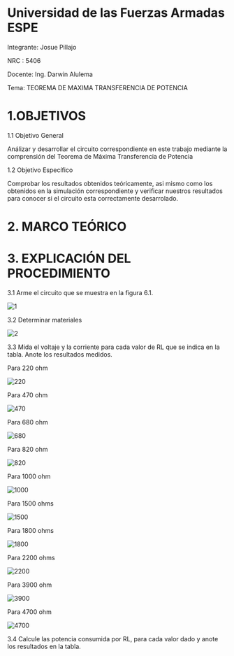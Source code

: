 # Universidad de las Fuerzas Armadas ESPE

Integrante: Josue Pillajo

NRC : 5406

Docente: Ing. Darwin Alulema

Tema: TEOREMA DE MAXIMA TRANSFERENCIA DE POTENCIA

# 1.OBJETIVOS

1.1 Objetivo General

Análizar y desarrollar  el circuito correspondiente en este trabajo mediante la comprensión del Teorema de Máxima Transferencia de Potencia

1.2 Objetivo Específico

Comprobar los resultados obtenidos teóricamente, asi mismo como los obtenidos en  la simulación correspondiente  y verificar nuestros resultados  para conocer si el circuito esta correctamente desarrolado.

# 2.  MARCO TEÓRICO



# 3. EXPLICACIÓN DEL PROCEDIMIENTO

3.1 Arme el circuito que se muestra en la figura 6.1.

![1](https://user-images.githubusercontent.com/84783236/127866526-b60fd004-df2b-4bbc-a943-63ffbcae0471.png)

3.2  Determinar  materiales

![2](https://user-images.githubusercontent.com/84783236/127866722-ef7c4a7f-7eb1-4305-9e09-b0e0493abd1e.png)

3.3 Mida el voltaje y la corriente para cada valor de RL que se indica en la tabla. Anote los resultados medidos.

Para 220 ohm

![220](https://user-images.githubusercontent.com/84783236/127876299-307435eb-70cc-4aa3-b5be-3a60273648a8.png)

Para 470 ohm 

![470](https://user-images.githubusercontent.com/84783236/127880111-7a021d12-db9a-458d-9418-624e81cd2697.png)

Para 680 ohm

![680](https://user-images.githubusercontent.com/84783236/127881060-afeb8685-1bce-4191-83a4-fd96e9c733d5.png)

Para 820 ohm

![820](https://user-images.githubusercontent.com/84783236/127881099-e62e0f30-2e91-4008-a7dd-de5d315b7d4a.png)

Para 1000 ohm

![1000](https://user-images.githubusercontent.com/84783236/127881129-5ff5bac5-c303-48c5-99ba-ba977114fc8b.png)

Para 1500  ohms

![1500](https://user-images.githubusercontent.com/84783236/127881160-fdf6ff79-651d-48e5-bb29-270b15f3983c.png)

Para 1800 ohms

![1800](https://user-images.githubusercontent.com/84783236/127881182-c843d7fc-3f58-41dc-b0ae-001f070c8d9e.png)


Para 2200 ohms

![2200](https://user-images.githubusercontent.com/84783236/127881193-d850d05b-a49b-4fa3-a20b-80d31f99d4c3.png)

Para 3900 ohm

![3900](https://user-images.githubusercontent.com/84783236/127881216-5bb5ffe8-a097-41ec-a8fd-4062b58ec6a2.png)

Para 4700 ohm

![4700](https://user-images.githubusercontent.com/84783236/127881234-52c01116-5b11-4ace-b4bb-e56227ab18cb.png)


3.4 Calcule las potencia consumida por RL, para cada valor dado y anote los resultados en la tabla.
